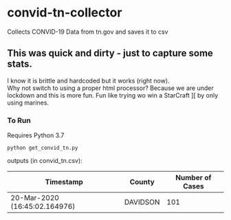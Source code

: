 # convid-tn-collector
Collects CONVID-19 Data from tn.gov and saves it to csv

## This was quick and dirty - just to capture some stats.  
I know it is brittle and hardcoded but it works (right now).  
Why not switch to using a proper html processor? Because we are under lockdown and this is more fun. 
Fun like trying wo win a StarCraft ][ by only using marines.

### To Run ###

Requires Python 3.7


```shell
python get_convid_tn.py
```

outputs (in convid_tn.csv):

|Timestamp|County|Number of Cases|
| --- | --- | --- |
|20-Mar-2020 (16:45:02.164976)|DAVIDSON|101|
